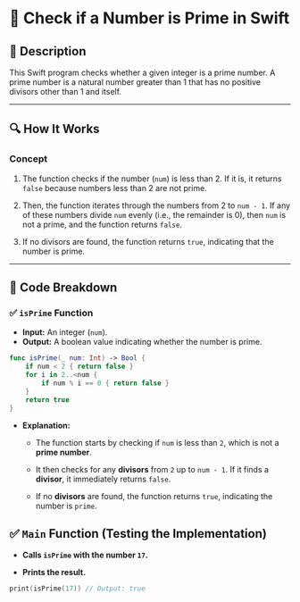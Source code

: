 # 📌 Check if a Number is Prime in Swift

## 🚀 Description
This Swift program checks whether a given integer is a prime number. A prime number is a natural number greater than 1 that has no positive divisors other than 1 and itself.

---

## 🔍 How It Works

### **Concept**
1. The function checks if the number (`num`) is less than 2. If it is, it returns `false` because numbers less than 2 are not prime.
   
2. Then, the function iterates through the numbers from 2 to `num - 1`. If any of these numbers divide `num` evenly (i.e., the remainder is 0), then `num` is not a prime, and the function returns `false`.
   
3. If no divisors are found, the function returns `true`, indicating that the number is prime.

---

## 📂 Code Breakdown

### ✅ **`isPrime` Function**
- **Input:** An integer (`num`).
- **Output:** A boolean value indicating whether the number is prime.

```swift
func isPrime(_ num: Int) -> Bool {
    if num < 2 { return false }
    for i in 2..<num {
        if num % i == 0 { return false }
    }
    return true
}
```
- **Explanation:**

   - The function starts by checking if `num` is less than `2`, which is not a **prime number**.

   - It then checks for any **divisors** from `2` up to `num - 1`. If it finds a **divisor**, it immediately returns `false`.

   - If no **divisors** are found, the function returns `true`, indicating the number is `prime`.
 
## ✅ **`Main` Function (Testing the Implementation)**
- **Calls `isPrime` with the number `17`.**

- **Prints the result.**

```swift
print(isPrime(17)) // Output: true
```
